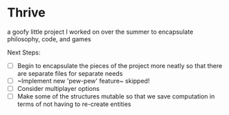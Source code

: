 # Thrive
a goofy little project I worked on over the summer to encapsulate philosophy, code, and games

Next Steps:
- [ ] Begin to encapsulate the pieces of the project more neatly so that there are separate files for separate needs
- [ ] ~Implement new 'pew-pew' feature~ skipped!
- [ ] Consider multiplayer options
- [ ] Make some of the structures mutable so that we save computation in terms of not having to re-create entities
